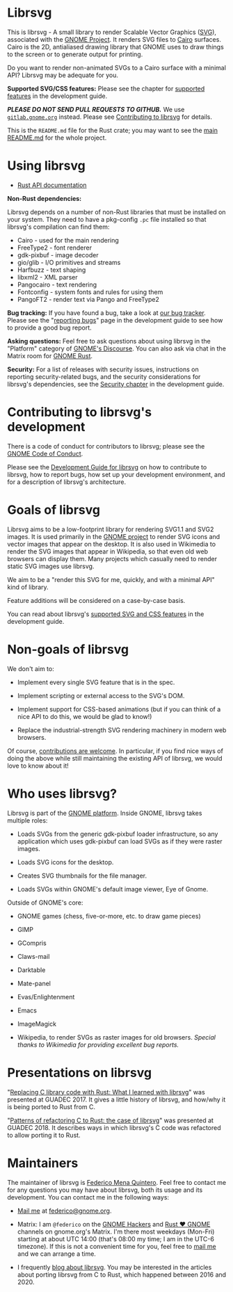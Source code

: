 # Librsvg

This is librsvg - A small library to render Scalable Vector Graphics
([SVG][svg]), associated with the [GNOME Project][gnome].  It renders
SVG files to [Cairo][cairo] surfaces.  Cairo is the 2D, antialiased
drawing library that GNOME uses to draw things to the screen or to
generate output for printing.

Do you want to render non-animated SVGs to a Cairo surface with a
minimal API?  Librsvg may be adequate for you.

**Supported SVG/CSS features:** Please see the chapter for [supported
features][features] in the development guide.

***PLEASE DO NOT SEND PULL REQUESTS TO GITHUB.***  We use
[`gitlab.gnome.org`](https://gitlab.gnome.org/GNOME/librsvg) instead.
Please see [Contributing to librsvg][contributing] for details.

This is the `README.md` file for the Rust crate; you may want to see
the [main
README.md](https://gitlab.gnome.org/GNOME/librsvg/-/blob/main/README.md)
for the whole project.

# Using librsvg

* [Rust API documentation][rust-docs]

**Non-Rust dependencies:**

Librsvg depends on a number of non-Rust libraries that must be
installed on your system.  They need to have a pkg-config `.pc` file
installed so that librsvg's compilation can find them:

  * Cairo - used for the main rendering
  * FreeType2 - font renderer
  * gdk-pixbuf - image decoder
  * gio/glib - I/O primitives and streams
  * Harfbuzz - text shaping
  * libxml2 - XML parser
  * Pangocairo - text rendering
  * Fontconfig - system fonts and rules for using them
  * PangoFT2 - render text via Pango and FreeType2

**Bug tracking:** If you have found a bug, take a look at [our bug
tracker][bugs].  Please see the "[reporting bugs][reporting-bugs]"
page in the development guide to see how to provide a good bug report.

**Asking questions:** Feel free to ask questions about using librsvg
in the "Platform" category of [GNOME's Discourse][discourse].  You can
also ask via chat in the Matrix room for [GNOME Rust][gnome-rust].

**Security:** For a list of releases with security issues,
instructions on reporting security-related bugs, and the security
considerations for librsvg's dependencies, see the [Security
chapter][security] in the development guide.

[rust-docs]: https://gnome.pages.gitlab.gnome.org/librsvg/doc/rsvg/index.html


# Contributing to librsvg's development

There is a code of conduct for contributors to librsvg; please see the
[GNOME Code of Conduct][coc].

Please see the [Development Guide for librsvg][devel-guide] on how to
contribute to librsvg, how to report bugs, how set up your development
environment, and for a description of librsvg's architecture.

# Goals of librsvg

Librsvg aims to be a low-footprint library for rendering SVG1.1 and SVG2 images.
It is used primarily in the [GNOME project](https://www.gnome.org) to
render SVG icons and vector images that appear on the desktop.  It is
also used in Wikimedia to render the SVG images that appear in
Wikipedia, so that even old web browsers can display them.  Many
projects which casually need to render static SVG images use librsvg.

We aim to be a "render this SVG for me, quickly, and with a minimal
API" kind of library.

Feature additions will be considered on a case-by-case basis.

You can read about librsvg's [supported SVG and CSS features][features] in the
development guide.

# Non-goals of librsvg

We don't aim to:

* Implement every single SVG feature that is in the spec.

* Implement scripting or external access to the SVG's DOM.

* Implement support for CSS-based animations (but if you can think of
  a nice API to do this, we would be glad to know!)

* Replace the industrial-strength SVG rendering machinery in modern
  web browsers.

Of course, [contributions are welcome][contributing].  In particular,
if you find nice ways of doing the above while still maintaining the
existing API of librsvg, we would love to know about it!

# Who uses librsvg?

Librsvg is part of the [GNOME platform][platform].  Inside GNOME,
librsvg takes multiple roles:

* Loads SVGs from the generic gdk-pixbuf loader infrastructure, so any
  application which uses gdk-pixbuf can load SVGs as if they were
  raster images.

* Loads SVG icons for the desktop.

* Creates SVG thumbnails for the file manager.

* Loads SVGs within GNOME's default image viewer, Eye of Gnome.

Outside of GNOME's core:

* GNOME games (chess, five-or-more, etc. to draw game pieces)

* GIMP

* GCompris

* Claws-mail

* Darktable

* Mate-panel

* Evas/Enlightenment

* Emacs

* ImageMagick

* Wikipedia, to render SVGs as raster images for old browsers.
  *Special thanks to Wikimedia for providing excellent bug reports.*


# Presentations on librsvg

"[Replacing C library code with Rust: What I learned with
librsvg][guadec-presentation-1]" was presented at GUADEC 2017.  It gives
a little history of librsvg, and how/why it is being ported to Rust
from C.

"[Patterns of refactoring C to Rust: the case of
librsvg][guadec-presentation-2]" was presented at GUADEC 2018.  It
describes ways in which librsvg's C code was refactored to allow
porting it to Rust.


# Maintainers

The maintainer of librsvg is [Federico Mena Quintero][federico].  Feel
free to contact me for any questions you may have about librsvg, both
its usage and its development.  You can contact me in the following
ways:

* [Mail me][mail] at federico@gnome.org.

* Matrix: I am `@federico` on the [GNOME Hackers][gnome-hackers] and
  [Rust ❤️ GNOME][gnome-rust] channels on gnome.org's Matrix.  I'm
  there most weekdays (Mon-Fri) starting at about UTC 14:00 (that's
  08:00 my time; I am in the UTC-6 timezone).  If this is not a
  convenient time for you, feel free to [mail me][mail] and we can
  arrange a time.

* I frequently [blog about librsvg][blog].  You may be interested in
  the articles about porting librsvg from C to Rust, which happened
  between 2016 and 2020.



[svg]: https://en.wikipedia.org/wiki/Scalable_Vector_Graphics
[gnome]: https://www.gnome.org/
[cairo]: https://www.cairographics.org/
[contributing]: https://gnome.pages.gitlab.gnome.org/librsvg/devel-docs/contributing.html
[coc]: https://conduct.gnome.org
[devel-guide]: https://gnome.pages.gitlab.gnome.org/librsvg/devel-docs/index.html
[features]: https://gnome.pages.gitlab.gnome.org/librsvg/devel-docs/features.html
[security]: https://gnome.pages.gitlab.gnome.org/librsvg/devel-docs/security.html
[bugs]: https://gitlab.gnome.org/GNOME/librsvg/issues
[reporting-bugs]: https://gnome.pages.gitlab.gnome.org/librsvg/devel-docs/bugs.html
[discourse]: https://discourse.gnome.org/c/platform/5
[gnome-rust]: https://matrix.to/#/#rust:gnome.org
[platform]: https://developer.gnome.org/
[guadec-presentation-1]: https://viruta.org/docs/fmq-porting-c-to-rust.pdf
[guadec-presentation-2]: https://viruta.org/docs/fmq-refactoring-c-to-rust.pdf
[federico]: https://viruta.org/
[mail]: mailto:federico@gnome.org
[gnome-hackers]: https://matrix.to/#/#gnome-hackers:gnome.org
[gnome-rust]: https://matrix.to/#/#rust:gnome.org
[blog]: https://viruta.org/tag/librsvg.html
